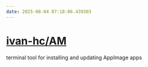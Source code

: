 ```yaml
---
date: 2025-08-04 07:18:06.439303
---
```


# [ivan-hc/AM](https://github.com/ivan-hc/AM)

terminal tool for installing and updating AppImage apps